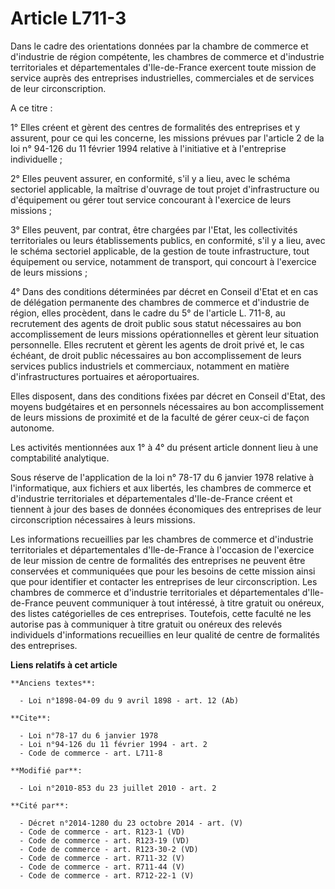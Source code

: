 # Article L711-3

Dans le cadre des orientations données par la chambre de commerce et d'industrie de région compétente, les chambres de
commerce et d'industrie territoriales et départementales d'Ile-de-France exercent toute mission de service auprès des
entreprises industrielles, commerciales et de services de leur circonscription.

A ce titre : 

1° Elles créent et gèrent des centres de formalités des entreprises et y assurent, pour ce qui les concerne, les missions
prévues par l'article 2 de la loi n° 94-126 du 11 février 1994 relative à l'initiative et à l'entreprise individuelle ; 

2° Elles peuvent assurer, en conformité, s'il y a lieu, avec le schéma sectoriel applicable, la maîtrise d'ouvrage de tout
projet d'infrastructure ou d'équipement ou gérer tout service concourant à l'exercice de leurs missions ; 

3° Elles peuvent, par contrat, être chargées par l'Etat, les collectivités territoriales ou leurs établissements publics, en
conformité, s'il y a lieu, avec le schéma sectoriel applicable, de la gestion de toute infrastructure, tout équipement ou
service, notamment de transport, qui concourt à l'exercice de leurs missions ; 

4° Dans des conditions déterminées par décret en Conseil d'Etat et en cas de délégation permanente des chambres de commerce
et d'industrie de région, elles procèdent, dans le cadre du 5° de l'article L. 711-8, au recrutement des agents de droit
public sous statut nécessaires au bon accomplissement de leurs missions opérationnelles et gèrent leur situation personnelle.
Elles recrutent et gèrent les agents de droit privé et, le cas échéant, de droit public nécessaires au bon accomplissement de
leurs services publics industriels et commerciaux, notamment en matière d'infrastructures portuaires et aéroportuaires. 

Elles disposent, dans des conditions fixées par décret en Conseil d'Etat, des moyens budgétaires et en personnels nécessaires
au bon accomplissement de leurs missions de proximité et de la faculté de gérer ceux-ci de façon autonome. 

Les activités mentionnées aux 1° à 4° du présent article donnent lieu à une comptabilité analytique. 

Sous réserve de l'application de la loi n° 78-17 du 6 janvier 1978 relative à l'informatique, aux fichiers et aux libertés,
les chambres de commerce et d'industrie territoriales et départementales d'Ile-de-France créent et tiennent à jour des bases
de données économiques des entreprises de leur circonscription nécessaires à leurs missions. 

Les informations recueillies par les chambres de commerce et d'industrie territoriales et départementales d'Ile-de-France à
l'occasion de l'exercice de leur mission de centre de formalités des entreprises ne peuvent être conservées et communiquées
que pour les besoins de cette mission ainsi que pour identifier et contacter les entreprises de leur circonscription. Les
chambres de commerce et d'industrie territoriales et départementales d'Ile-de-France peuvent communiquer à tout intéressé, à
titre gratuit ou onéreux, des listes catégorielles de ces entreprises. Toutefois, cette faculté ne les autorise pas à
communiquer à titre gratuit ou onéreux des relevés individuels d'informations recueillies en leur qualité de centre de
formalités des entreprises.

**Liens relatifs à cet article**

	**Anciens textes**:

	  - Loi n°1898-04-09 du 9 avril 1898 - art. 12 (Ab)

	**Cite**:

	  - Loi n°78-17 du 6 janvier 1978
	  - Loi n°94-126 du 11 février 1994 - art. 2
	  - Code de commerce - art. L711-8

	**Modifié par**:

	  - Loi n°2010-853 du 23 juillet 2010 - art. 2

	**Cité par**:

	  - Décret n°2014-1280 du 23 octobre 2014 - art. (V)
	  - Code de commerce - art. R123-1 (VD)
	  - Code de commerce - art. R123-19 (VD)
	  - Code de commerce - art. R123-30-2 (VD)
	  - Code de commerce - art. R711-32 (V)
	  - Code de commerce - art. R711-44 (V)
	  - Code de commerce - art. R712-22-1 (V)

